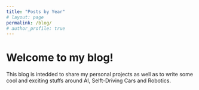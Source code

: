 ```yaml
---
title: "Posts by Year"
# layout: page
permalink: /blog/
# author_profile: true
---
```



# Welcome to my blog!

This blog is intedded to share my personal projects as well as to write some cool and exciting stuffs around AI, Selft-Driving Cars and Robotics.